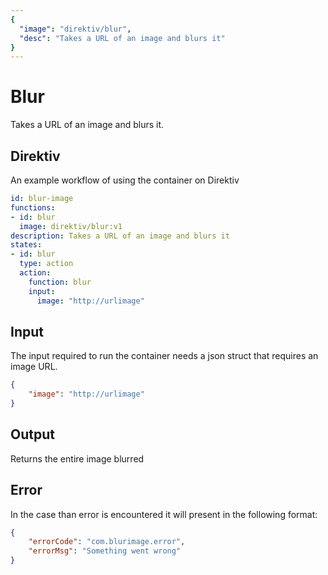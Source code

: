 ```yaml
---
{
  "image": "direktiv/blur",
  "desc": "Takes a URL of an image and blurs it"
}
---
```


# Blur

Takes a URL of an image and blurs it.

## Direktiv

An example workflow of using the container on Direktiv

```yaml
id: blur-image
functions:
- id: blur
  image: direktiv/blur:v1
description: Takes a URL of an image and blurs it
states:
- id: blur
  type: action
  action: 
    function: blur
    input:  
      image: "http://urlimage"
```

## Input

The input required to run the container needs a json struct that requires an image URL.

```json
{
    "image": "http://urlimage" 
}
```

## Output

Returns the entire image blurred

## Error

In the case than error is encountered it will present in the following format:

```json
{
    "errorCode": "com.blurimage.error",
    "errorMsg": "Something went wrong"
}
```